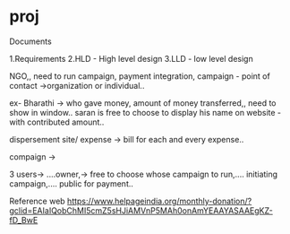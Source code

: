 # proj

Documents

1.Requirements
2.HLD - High level design
3.LLD - low level design 
  


NGO,,
need to run campaign,
payment integration,
campaign - point of contact ->organization or individual..


ex-  Bharathi -> who gave money, amount of money transferred,, need to show in window..
	saran is free to choose to display his name on website - with contributed amount..

dispersement site/ expense -> bill for each and every expense..


compaign ->


3 users-> ....owner,-> free to choose whose campaign to run,.... initiating campaign,.... public for payment..



Reference web
https://www.helpageindia.org/monthly-donation/?gclid=EAIaIQobChMI5cmZ5sHJiAMVnP5MAh0onAmYEAAYASAAEgKZ-fD_BwE
